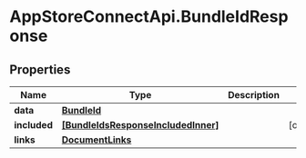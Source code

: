# AppStoreConnectApi.BundleIdResponse

## Properties

Name | Type | Description | Notes
------------ | ------------- | ------------- | -------------
**data** | [**BundleId**](BundleId.md) |  | 
**included** | [**[BundleIdsResponseIncludedInner]**](BundleIdsResponseIncludedInner.md) |  | [optional] 
**links** | [**DocumentLinks**](DocumentLinks.md) |  | 


